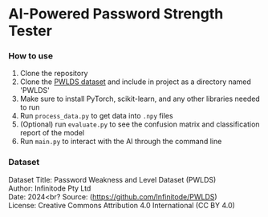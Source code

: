 # AI-Powered Password Strength Tester
### How to use
<ol>
  <li>Clone the repository</li>
  <li>Clone the <a href="https://github.com/Infinitode/PWLDS">PWLDS dataset</a> and include in project as a directory named 'PWLDS'</li>
  <li>Make sure to install PyTorch, scikit-learn, and any other libraries needed to run</li>
  <li>Run <code>process_data.py</code> to get data into <code>.npy</code> files</li>
  <li>(Optional) run <code>evaluate.py</code> to see the confusion matrix and classification report of the model</li>
  <li>Run <code>main.py</code> to interact with the AI through the command line</li>
</ol>

### Dataset
Dataset Title: Password Weakness and Level Dataset (PWLDS)<br>
Author: Infinitode Pty Ltd<br>
Date: 2024<br?
Source: (https://github.com/Infinitode/PWLDS)<br>
License: Creative Commons Attribution 4.0 International (CC BY 4.0)
